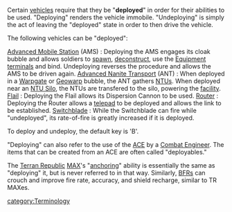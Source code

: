 Certain [vehicles](vehicle.md "wikilink") require that they be
"**deployed**" in order for their abilities to be used. "Deploying"
renders the vehicle immobile. "Undeploying" is simply the act of leaving
the "deployed" state in order to then drive the vehicle.

The following vehicles can be "deployed":

[Advanced Mobile Station](Advanced_Mobile_Station.md "wikilink") (AMS) : Deploying the AMS engages its cloak bubble and allows soldiers to [spawn](spawn.md "wikilink"), [deconstruct](deconstruct.md "wikilink"), use the [Equipment terminals](Equipment_terminal.md "wikilink") and bind. Undeploying reverses the procedure and allows the AMS to be driven again.
[Advanced Nanite Transport](Advanced_Nanite_Transport.md "wikilink") (ANT) : When deployed in a [Warpgate](Warpgate.md "wikilink") or [Geowarp](Geowarp.md "wikilink") bubble, the ANT gathers [NTUs](NTU.md "wikilink"). When deployed near an [NTU Silo](NTU_Silo.md "wikilink"), the NTUs are transfered to the silo, powering the [facility](facility.md "wikilink").
[Flail](Flail.md "wikilink") : Deploying the Flail allows its Dispersion Cannon to be used.
[Router](Router.md "wikilink") : Deploying the Router allows a [telepad](telepad.md "wikilink") to be deployed and allows the link to be established.
[Switchblade](Switchblade.md "wikilink") : While the Switchblade can fire while "undeployed", its rate-of-fire is greatly increased if it is deployed.

To deploy and undeploy, the default key is 'B'.

"Deploying" can also refer to the use of the
[ACE](Adaptive_Construction_Engine.md "wikilink") by a [Combat
Engineer](Combat_Engineering.md "wikilink"). The items that can be created
from an ACE are often called "deployables."

The [Terran Republic](Terran_Republic.md "wikilink")
[MAX](MAX.md "wikilink")'s "[anchoring](anchoring.md "wikilink")" ability is
essentially the same as "deploying" it, but is never referred to in that
way. Similarly, [BFRs](BFR.md "wikilink") can crouch and improve fire rate,
accuracy, and shield recharge, similar to TR MAXes.

[category:Terminology](category:Terminology.md "wikilink")

